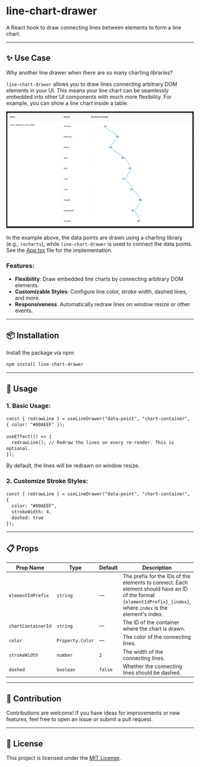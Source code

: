 # line-chart-drawer

A React hook to draw connecting lines between elements to form a line chart.

---

## ✨ Use Case

Why another line drawer when there are so many charting libraries?

`line-chart-drawer` allows you to draw lines connecting arbitrary DOM elements in your UI. This means your line chart can be seamlessly embedded into other UI components with much more flexibility. For example, you can show a line chart inside a table:

![Line Chart Example](https://raw.githubusercontent.com/yilin-sai/line-chart-drawer/refs/heads/main/docs/example.png "Line Chart Example")

In the example above, the data points are drawn using a charting library (e.g., `recharts`), while `line-chart-drawer` is used to connect the data points. See the [App.tsx](https://github.com/yilin-sai/line-chart-drawer/blob/main/demo/src/App.tsx) file for the implementation.

### Features:
- **Flexibility**: Draw embedded line charts by connecting arbitrary DOM elements.
- **Customizable Styles**: Configure line color, stroke width, dashed lines, and more.
- **Responsiveness**: Automatically redraw lines on window resize or other events.

---

## 📦 Installation

Install the package via npm:

```bash
npm install line-chart-drawer
```

---

## 🚀 Usage

### 1. Basic Usage:
```tsx
const { redrawLine } = useLineDrawer("data-point", "chart-container", { color: "#00AEEF" });

useEffect(() => {
  redrawLine(); // Redraw the lines on every re-render. This is optional.
});
```

By default, the lines will be redrawn on window resize.

### 2. Customize Stroke Styles:
```tsx
const { redrawLine } = useLineDrawer("data-point", "chart-container", { 
  color: "#00AEEF", 
  strokeWidth: 4, 
  dashed: true 
});
```

---

## 📋 Props

| Prop Name         | Type              | Default     | Description                                                                                     |
|--------------------|-------------------|-------------|-------------------------------------------------------------------------------------------------|
| `elementIdPrefix`  | `string`         | —           | The prefix for the IDs of the elements to connect. Each element should have an ID of the format `{elementIdPrefix}_{index}`, where `index` is the element's index. |
| `chartContainerId` | `string`         | —           | The ID of the container where the chart is drawn.                                              |
| `color`            | `Property.Color` | —           | The color of the connecting lines.                                                             |
| `strokeWidth`      | `number`         | `2`         | The width of the connecting lines.                                                             |
| `dashed`           | `boolean`        | `false`     | Whether the connecting lines should be dashed.                                                 |

---

## 🤝 Contribution

Contributions are welcome! If you have ideas for improvements or new features, feel free to open an issue or submit a pull request.

---

## 📄 License

This project is licensed under the [MIT License](https://github.com/yilin-sai/line-chart-drawer/blob/main/LICENSE).